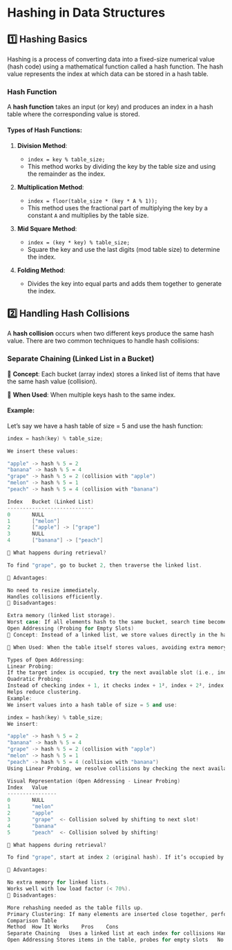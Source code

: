 # Hashing in Data Structures

## 1️⃣ **Hashing Basics**
Hashing is a process of converting data into a fixed-size numerical value (hash code) using a mathematical function called a hash function. The hash value represents the index at which data can be stored in a hash table.

### **Hash Function**
A **hash function** takes an input (or key) and produces an index in a hash table where the corresponding value is stored. 

#### Types of Hash Functions:
1. **Division Method**: 
   - `index = key % table_size;`
   - This method works by dividing the key by the table size and using the remainder as the index.
   
2. **Multiplication Method**: 
   - `index = floor(table_size * (key * A % 1));`
   - This method uses the fractional part of multiplying the key by a constant `A` and multiplies by the table size.
   
3. **Mid Square Method**:
   - `index = (key * key) % table_size;`
   - Square the key and use the last digits (mod table size) to determine the index.
   
4. **Folding Method**: 
   - Divides the key into equal parts and adds them together to generate the index.

## 2️⃣ **Handling Hash Collisions**

A **hash collision** occurs when two different keys produce the same hash value. There are two common techniques to handle hash collisions:

### **Separate Chaining (Linked List in a Bucket)**
🔹 **Concept**: Each bucket (array index) stores a linked list of items that have the same hash value (collision).

🔹 **When Used**: When multiple keys hash to the same index.

#### Example:
Let’s say we have a hash table of size = 5 and use the hash function:

```cpp
index = hash(key) % table_size;

We insert these values:

"apple" -> hash % 5 = 2
"banana" -> hash % 5 = 4
"grape" -> hash % 5 = 2 (collision with "apple")
"melon" -> hash % 5 = 1
"peach" -> hash % 5 = 4 (collision with "banana")

Index   Bucket (Linked List)
----------------------------
0       NULL
1       ["melon"]  
2       ["apple"] -> ["grape"]  
3       NULL
4       ["banana"] -> ["peach"]  

🔹 What happens during retrieval?

To find "grape", go to bucket 2, then traverse the linked list.

🔹 Advantages:

No need to resize immediately.
Handles collisions efficiently.
🔹 Disadvantages:

Extra memory (linked list storage).
Worst case: If all elements hash to the same bucket, search time becomes O(n).
Open Addressing (Probing for Empty Slots)
🔹 Concept: Instead of a linked list, we store values directly in the hash table and find empty slots if a collision occurs.

🔹 When Used: When the table itself stores values, avoiding extra memory for pointers.

Types of Open Addressing:
Linear Probing:
If the target index is occupied, try the next available slot (i.e., index + 1, index + 2, ...).
Quadratic Probing:
Instead of checking index + 1, it checks index + 1², index + 2², index + 3²...
Helps reduce clustering.
Example:
We insert values into a hash table of size = 5 and use:

index = hash(key) % table_size;
We insert:

"apple" -> hash % 5 = 2
"banana" -> hash % 5 = 4
"grape" -> hash % 5 = 2 (collision with "apple")
"melon" -> hash % 5 = 1
"peach" -> hash % 5 = 4 (collision with "banana")
Using Linear Probing, we resolve collisions by checking the next available slot.

Visual Representation (Open Addressing - Linear Probing)
Index   Value
----------------
0       NULL
1       "melon"
2       "apple"
3       "grape"  <- Collision solved by shifting to next slot!
4       "banana"
5       "peach"  <- Collision solved by shifting!

🔹 What happens during retrieval?

To find "grape", start at index 2 (original hash). If it’s occupied by "apple", we probe index 3.

🔹 Advantages:

No extra memory for linked lists.
Works well with low load factor (< 70%).
🔹 Disadvantages:

More rehashing needed as the table fills up.
Primary Clustering: If many elements are inserted close together, performance degrades.
Comparison Table
Method	How It Works	Pros	Cons
Separate Chaining	Uses a linked list at each index for collisions	Handles high load factors well	Extra memory for pointers
Open Addressing	Stores items in the table, probes for empty slots	No extra memory needed	Slower if table gets full
